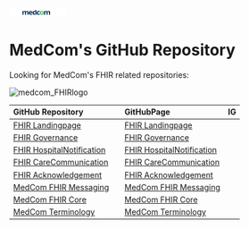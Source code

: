 ![medcom_logo_2015](https://github.com/medcomdk/.github/blob/6b9682ef913d17cd381d7f1394091916c4a9affb/profile/medcom_logo_2015_avatar.png "MedCom")

# MedCom's GitHub Repository

Looking for MedCom's FHIR related repositories:

![medcom_FHIRlogo](https://medcomdk.github.io/MedComLandingPage/medcom+fhir-logo.png "MedCom FHIR")

|GitHub Repository||GitHubPage|IG|
|:---|:---|:---|:---|
| [FHIR Landingpage](https://github.com/medcomdk/MedComLandingPage)|| [FHIR Landingpage](https://medcomdk.github.io/MedComLandingPage/)||
| [FHIR Governance](https://github.com/medcomdk/MedCom-FHIR-Communication)|| [FHIR Governance](https://medcomdk.github.io/MedCom-FHIR-Communication)|
| [FHIR HospitalNotification](https://github.com/medcomdk/dk-medcom-hospitalnotification)|| [FHIR HospitalNotification](https://medcomdk.github.io/dk-medcom-hospitalnotification/)||
| [FHIR CareCommunication](https://github.com/medcomdk/dk-medcom-carecommunication)|| [FHIR CareCommunication](https://medcomdk.github.io/dk-medcom-carecommunication/)||
| [FHIR Acknowledgement](https://github.com/medcomdk/dk-medcom-acknowledgement)|| [FHIR Acknowledgement](https://medcomdk.github.io/dk-medcom-acknowledgement/)||
| [MedCom FHIR Messaging](https://github.com/medcomdk/dk-medcom-messaging)|| [MedCom FHIR Messaging](https://medcomdk.github.io/dk-medcom-messaging/)||
| [MedCom FHIR Core](https://github.com/medcomdk/dk-medcom-core)|| [MedCom FHIR Core](https://medcomdk.github.io/dk-medcom-core/)||
| [MedCom Terminology](https://github.com/medcomdk/dk-medcom-terminology)|| [MedCom Terminology](https://medcomdk.github.io/dk-medcom-terminology/)||

